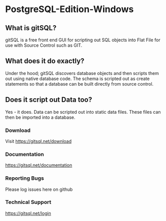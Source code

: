 # PostgreSQL-Edition-Windows

## What is gitSQL?

gitSQL is a free front end GUI for scripting out SQL objects into Flat File for use with Source Control such as GIT.

## What does it do exactly?

Under the hood; gitSQL discovers database objects and then scripts them out using native database code. The schema is scripted out as create statements so that a database can be built directly from source control.

## Does it script out Data too?

Yes - it does. Data can be scripted out into static data files. These files can then be imported into a database.

### Download
Visit https://gitsql.net/download

### Documentation
https://gitsql.net/documentation

### Reporting Bugs
Please log issues here on github

### Technical Support
https://gitsql.net/login
